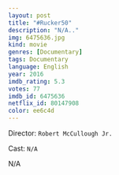 ```yaml
---
layout: post
title: "#Rucker50"
description: "N/A.."
img: 6475636.jpg
kind: movie
genres: [Documentary]
tags: Documentary 
language: English
year: 2016
imdb_rating: 5.3
votes: 77
imdb_id: 6475636
netflix_id: 80147908
color: ee6c4d
---
```

Director: `Robert McCullough Jr.`  

Cast: `N/A` 

N/A